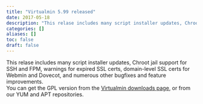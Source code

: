 ```yaml
---
title: "Virtualmin 5.99 released"
date: 2017-05-18
description: "This relase includes many script installer updates, Chroot jail support for SSH and FPM, warnings..."
categories: []
aliases: []
toc: false
draft: false
---
```

This relase includes many script installer updates, Chroot jail support for SSH and FPM, warnings for expired SSL certs, domain-level SSL certs for Webmin and Dovecot, and numerous other bugfixes and feature improvements. <br />
 You can get the GPL version from the [Virtualmin downloads page][1], or from our YUM and APT repositories.

  [1]: vdownload.html
